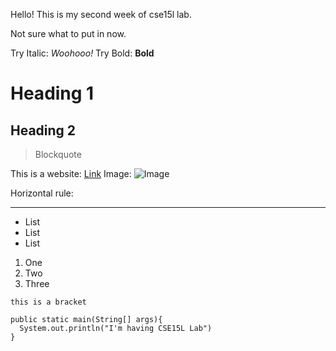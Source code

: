 Hello!
This is my second week of cse15l lab.

Not sure what to put in now.

Try Italic: _Woohooo!_
Try Bold: **Bold**	

# Heading 1

Heading 2
---------

> Blockquote

This is a website: [Link](https://ucsd-cse15l-w22.github.io/)
Image: ![Image]()

Horizontal rule:

***

* List
* List
* List

1) One
2) Two
3) Three

`this is a bracket`

```
public static main(String[] args){
  System.out.println("I'm having CSE15L Lab")
}

```
